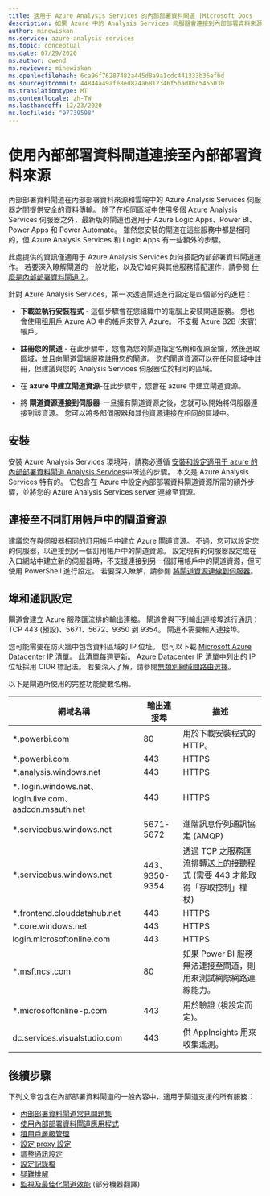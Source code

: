 ```yaml
---
title: 適用于 Azure Analysis Services 的內部部署資料閘道 |Microsoft Docs
description: 如果 Azure 中的 Analysis Services 伺服器會連接到內部部署資料來源，則需要一個內部部署閘道。
author: minewiskan
ms.service: azure-analysis-services
ms.topic: conceptual
ms.date: 07/29/2020
ms.author: owend
ms.reviewer: minewiskan
ms.openlocfilehash: 6ca96f76287482a445d8a9a1cdc441333b36efbd
ms.sourcegitcommit: 44844a49afe8ed824a6812346f5bad8bc5455030
ms.translationtype: MT
ms.contentlocale: zh-TW
ms.lasthandoff: 12/23/2020
ms.locfileid: "97739598"
---
```

# <a name="connecting-to-on-premises-data-sources-with-on-premises-data-gateway"></a>使用內部部署資料閘道連接至內部部署資料來源

內部部署資料閘道在內部部署資料來源和雲端中的 Azure Analysis Services 伺服器之間提供安全的資料傳輸。 除了在相同區域中使用多個 Azure Analysis Services 伺服器之外，最新版的閘道也適用于 Azure Logic Apps、Power BI、Power Apps 和 Power Automate。 雖然您安裝的閘道在這些服務中都是相同的，但 Azure Analysis Services 和 Logic Apps 有一些額外的步驟。

此處提供的資訊僅適用于 Azure Analysis Services 如何搭配內部部署資料閘道運作。 若要深入瞭解閘道的一般功能，以及它如何與其他服務搭配運作，請參閱 [什麼是內部部署資料閘道？](/data-integration/gateway/service-gateway-onprem)。

針對 Azure Analysis Services，第一次透過閘道進行設定是四個部分的進程：

- **下載並執行安裝程式** - 這個步驟會在您組織中的電腦上安裝閘道服務。 您也會使用[租用戶](/previous-versions/azure/azure-services/jj573650(v=azure.100)#what-is-an-azure-ad-tenant) Azure AD 中的帳戶來登入 Azure。 不支援 Azure B2B (來賓) 帳戶。

- **註冊您的閘道** - 在此步驟中，您會為您的閘道指定名稱和復原金鑰，然後選取區域，並且向閘道雲端服務註冊您的閘道。 您的閘道資源可以在任何區域中註冊，但建議與您的 Analysis Services 伺服器位於相同的區域。 

- 在 **azure 中建立閘道資源**-在此步驟中，您會在 azure 中建立閘道資源。

- 將 **閘道資源連接到伺服器**-一旦擁有閘道資源之後，您就可以開始將伺服器連接到該資源。 您可以將多部伺服器和其他資源連接在相同的區域中。

## <a name="installing"></a>安裝

安裝 Azure Analysis Services 環境時，請務必遵循 [安裝和設定適用于 azure 的內部部署資料閘道 Analysis Services](analysis-services-gateway-install.md)中所述的步驟。 本文是 Azure Analysis Services 特有的。 它包含在 Azure 中設定內部部署資料閘道資源所需的額外步驟，並將您的 Azure Analysis Services server 連線至資源。

## <a name="connecting-to-a-gateway-resource-in-a-different-subscription"></a>連接至不同訂用帳戶中的閘道資源

建議您在與伺服器相同的訂用帳戶中建立 Azure 閘道資源。 不過，您可以設定您的伺服器，以連接到另一個訂用帳戶中的閘道資源。 設定現有的伺服器設定或在入口網站中建立新的伺服器時，不支援連接到另一個訂用帳戶中的閘道資源，但可使用 PowerShell 進行設定。 若要深入瞭解，請參閱 [將閘道資源連線到伺服器](analysis-services-gateway-install.md#connect-gateway-resource-to-server)。

## <a name="ports-and-communication-settings"></a>埠和通訊設定

閘道會建立 Azure 服務匯流排的輸出連接。 閘道會與下列輸出連接埠進行通訊︰TCP 443 (預設)、5671、5672、9350 到 9354。  閘道不需要輸入連接埠。

您可能需要在防火牆中包含資料區域的 IP 位址。 您可以下載 [Microsoft Azure Datacenter IP 清單](https://www.microsoft.com/download/details.aspx?id=56519)。 此清單每週更新。 Azure Datacenter IP 清單中列出的 IP 位址採用 CIDR 標記法。 若要深入了解，請參閱[無類別網域間路由選擇](https://en.wikipedia.org/wiki/Classless_Inter-Domain_Routing)。

以下是閘道所使用的完整功能變數名稱。

| 網域名稱 | 輸出連接埠 | 描述 |
| --- | --- | --- |
| *.powerbi.com |80 |用於下載安裝程式的 HTTP。 |
| *.powerbi.com |443 |HTTPS |
| *.analysis.windows.net |443 |HTTPS |
| *. login.windows.net、login.live.com、aadcdn.msauth.net |443 |HTTPS |
| *.servicebus.windows.net |5671-5672 |進階訊息佇列通訊協定 (AMQP) |
| *.servicebus.windows.net |443、9350-9354 |透過 TCP 之服務匯流排轉送上的接聽程式 (需要 443 才能取得「存取控制」權杖) |
| *.frontend.clouddatahub.net |443 |HTTPS |
| *.core.windows.net |443 |HTTPS |
| login.microsoftonline.com |443 |HTTPS |
| *.msftncsi.com |80 |如果 Power BI 服務無法連接至閘道，則用來測試網際網路連線能力。 |
| *.microsoftonline-p.com |443 |用於驗證 (視設定而定)。 |
| dc.services.visualstudio.com    |443 |供 AppInsights 用來收集遙測。 |

## <a name="next-steps"></a>後續步驟 

下列文章包含在內部部署資料閘道的一般內容中，適用于閘道支援的所有服務：

* [內部部署資料閘道常見問題集](/data-integration/gateway/service-gateway-onprem-faq)   
* [使用內部部署資料閘道應用程式](/data-integration/gateway/service-gateway-app)   
* [租用戶層級管理](/data-integration/gateway/service-gateway-tenant-level-admin)
* [設定 proxy 設定](/data-integration/gateway/service-gateway-proxy)   
* [調整通訊設定](/data-integration/gateway/service-gateway-communication)   
* [設定記錄檔](/data-integration/gateway/service-gateway-log-files)   
* [疑難排解](/data-integration/gateway/service-gateway-tshoot)
* [監視及最佳化閘道效能](/data-integration/gateway/service-gateway-performance) \(部分機器翻譯\)
